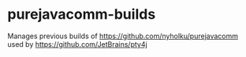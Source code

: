 # purejavacomm-builds

Manages previous builds of https://github.com/nyholku/purejavacomm used by https://github.com/JetBrains/pty4j
